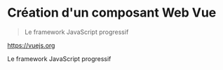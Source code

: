 # Création d'un composant Web Vue

> Le framework JavaScript progressif

<https://vuejs.org>

Le framework JavaScript progressif
